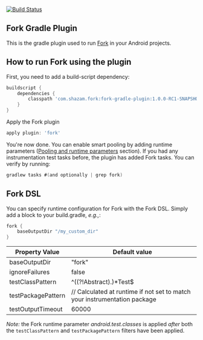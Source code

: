[![Build Status](https://travis-ci.org/shazam/fork-gradle-plugin.svg?branch=master)](https://travis-ci.org/shazam/fork-gradle-plugin)

Fork Gradle Plugin
---------------

This is the gradle plugin used to run [Fork](https://github.com/shazam/fork) in your Android projects.

How to run Fork using the plugin
---------------

First, you need to add a build-script dependency:

```groovy
buildscript {
    dependencies {
        classpath 'com.shazam.fork:fork-gradle-plugin:1.0.0-RC1-SNAPSHOT'
    }
}
```

Apply the Fork plugin
```groovy
apply plugin: 'fork'
```

You're now done. You can enable smart pooling by adding runtime parameters ([Pooling and runtime parameters](https://github.com/shazam/fork#pooling-and-runtime-parameters) section). If you had any instrumentation test tasks before, the plugin has added Fork tasks. You can verify by running:

```groovy
gradlew tasks #(and optionally | grep fork)
```

Fork DSL
--------

You can specify runtime configuration for Fork with the Fork DSL. Simply add a block to your build.gradle, _e.g.,_:

```groovy
fork {
    baseOutputDir "/my_custom_dir"
}
```

Property Value     | Default value
------------------ | -------------
baseOutputDir      | "fork"
ignoreFailures     | false
testClassPattern   | ^((?!Abstract).)*Test$
testPackagePattern | // Calculated at runtime if not set to match your instrumentation package
testOutputTimeout  | 60000

*Note:* the Fork runtime parameter _android.test.classes_ is applied _after_ both the ```testClassPattern``` and ```testPackagePattern``` filters have been applied.

